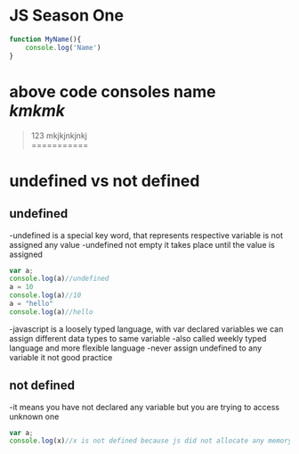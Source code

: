 # JS Season One

```javascript
function MyName(){
    console.log('Name')
}
```

**above code consoles name**  
_kmkmk_    
===========
> 123 mkjkjnkjnkj  
===========

# undefined vs not defined

## undefined
-undefined is a special key word, that represents respective variable is not assigned any value 
-undefined not empty it takes place until the value is assigned  

```javascript
var a;
console.log(a)//undefined
a = 10
console.log(a)//10
a = "hello"
console.log(a)//hello
```

-javascript is a loosely typed language, with var declared variables we can assign different data types to same variable
-also called weekly typed language and more flexible language
-never assign undefined to any variable it not good practice 

## not defined

-it means you have not declared any variable but you are trying to access unknown one

```javascript
var a;
console.log(x)//x is not defined because js did not allocate any memory to x as we have not declared 
```

